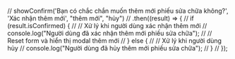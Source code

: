   // showConfirm('Bạn có chắc chắn muốn thêm mới phiếu sửa chữa không?', 'Xác nhận thêm mới', "thêm mới", "hủy")
  //   .then((result) => {
  //     if (result.isConfirmed) {
  //       // Xử lý khi người dùng xác nhận thêm mới
  //       console.log("Người dùng đã xác nhận thêm mới phiếu sửa chữa");
  //       // Reset form và hiển thị modal thêm mới
  //     } else {
  //       // Xử lý khi người dùng hủy
  //       console.log("Người dùng đã hủy thêm mới phiếu sửa chữa");
  //     }
  //   });